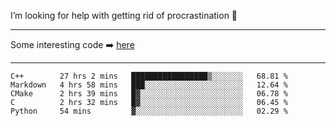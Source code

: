 I’m looking for help with getting rid of procrastination 🤔

-----

Some interesting code :arrow_right: [here](https://github.com/zhen8838/playground)

-----

<!--START_SECTION:waka-->
```text
C++        27 hrs 2 mins   █████████████████▒░░░░░░░   68.81 % 
Markdown   4 hrs 58 mins   ███░░░░░░░░░░░░░░░░░░░░░░   12.64 % 
CMake      2 hrs 39 mins   █▓░░░░░░░░░░░░░░░░░░░░░░░   06.78 % 
C          2 hrs 32 mins   █▓░░░░░░░░░░░░░░░░░░░░░░░   06.45 % 
Python     54 mins         ▓░░░░░░░░░░░░░░░░░░░░░░░░   02.29 % 
```
<!--END_SECTION:waka-->

<!--
**zhen8838/zhen8838** is a ✨ _special_ ✨ repository because its `README.md` (this file) appears on your GitHub profile.

Here are some ideas to get you started:

- 🔭 I’m currently working on ...
- 🌱 I’m currently learning ...
- 👯 I’m looking to collaborate on ...
 ...
- 💬 Ask me about ...
- 📫 How to reach me: ...
- 😄 Pronouns: ...
- ⚡ Fun fact: ...
-->
